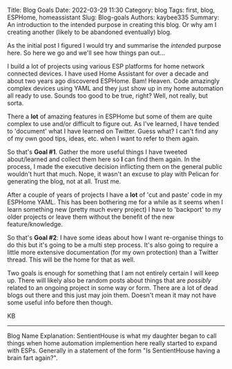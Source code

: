Title: Blog Goals
Date: 2022-03-29 11:30
Category: blog
Tags: first, blog, ESPHome, homeassistant
Slug: Blog-goals
Authors: kaybee335
Summary: An introduction to the intended purpose in creating this blog. Or why am I creating another (likely to be abandoned eventually) blog.

As the initial post I figured I would try and summarise the *intend*ed purpose here. So here we go and we'll see how things pan out...

I build a lot of projects using various ESP platforms for home network connected devices. I have used Home Assistant for over a decade and about two years ago discovered ESPHome. Bam! Heaven. Code amazingly complex devices using YAML and they just show up in my home automation all ready to use. Sounds too good to be true, right? Well, not really, but sorta.

There a **lot** of amazing features in ESPHome but some of them are quite complex to use and/or difficult to figure out.  As I've learned, I have tended to 'document' what I have learned on Twitter.  Guess what? I can't find any of my own good tips, ideas, etc. when I want to refer to them again.

So that's **Goal #1**.  Gather the more useful things I have tweeted about/learned and collect them here so **I** can find them again.  In the process, I made the executive decision inflicting them on the general public wouldn't hurt that much. Nope, it wasn't an excuse to play with Pelican for generating the blog, not at all. Trust me. 

After a couple of years of projects I have a **lot** of 'cut and paste' code in my ESPHome YAML. This has been bothering me for a while as it seems when I learn something new (pretty much every project) I have to 'backport' to my older projects or leave them without the benefit of the new feature/knowledge.

So that's **Goal #2**: I have some ideas about how I want re-organise things to do this but it's going to be a multi step process. It's also going to require a little more extensive documentation (for my own protection) than a Twitter thread. This will be the home for that as well.

Two goals is enough for something that I am not entirely certain I will keep up. There will likely also be random posts about things that are *possibly* related to an ongoing project in some way or form. There are a lot of dead blogs out there and this just may join them. Doesn't mean it may not have some useful info before then though.

KB

----
Blog Name Explanation: SentientHouse is what my daughter began to call things when home automation implemention here really started to expand with ESPs.  Generally in a statement of the form "Is SentientHouse having a brain fart again?".



